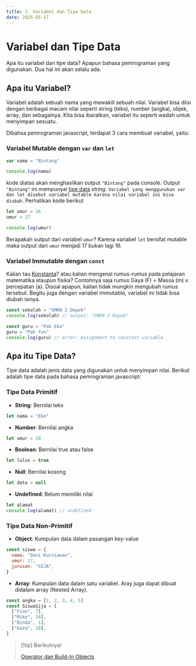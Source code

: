 ```yaml
---
title: 3. Variabel dan Tipe Data
date: 2025-05-17
---
```


# Variabel dan Tipe Data

Apa itu variabel dan tipe data?
Apapun bahasa pemrograman yang digunakan. Dua hal ini akan selalu ada.

## Apa itu Variabel?

Variabel adalah sebuah nama yang mewakili sebuah nilai. Variabel bisa diisi dengan berbagai macam nilai seperti string (teks), number (angka), objek, array, dan sebagainya. Kita bisa ibaratkan, variabel itu seperti wadah untuk menyimpan sesuatu.

Dibahsa pemrograman javascript, terdapat 3 cara membuat variabel, yaitu:

### Variabel Mutable dengan `var` dan `let`

```javascript
var nama = "Bintang"

console.log(nama)
```

kode diatas akan menghasilkan output `"Bintang"` pada console. Output `"Bintang"` ini mempunyai [tipe data](#apa-itu-tipe-data) _string_. `Variabel yang menggunakan var dan let disebut variabel mutable karena nilai variabel ini bisa diubah`. Perhatikan kode berikut

```javascript
let umur = 16
umur = 17

console.log(umur)
```

Berapakah output dari variabel `umur`? Karena variabel `let` bersifat mutable maka output dari `umur` menjadi 17 bukan lagi 16.

### Variabel Immutable dengan `const`

Kalian tau [Konstanta](<https://id.wikipedia.org/wiki/Konstanta_(matematika)>)? atau kalian mengenal rumus-rumus pada pelajaran matematika ataupun fisika? Contohnya saja rumus Gaya (F) = Massa (m) x percepatan (a). Disoal apapun, kalian tidak mungkin mengubah rumus tersebut. Begitu juga dengan variabel immutable, variabel ini tidak bisa diubah isinya.

```javascript
const sekolah = "SMKN 2 Depok"
console.log(sekolah) // output: "SMKN 2 Depok"

const guru = "Pak Eka"
guru = "Pak Yun"
console.log(guru) // error: Assignment to constant variable.
```

## Apa itu Tipe Data?

Tipe data adalah jenis data yang digunakan untuk menyimpan nilai. Berikut adalah tipe data pada bahasa pemrograman javascript:

### Tipe Data Primitif

- **String**: Bernilai teks

```javascript
let nama = "Eko"
```

- **Number**: Bernilai angka

```javascript
let umur = 20
```

- **Boolean**: Bernilai true atau false

```javascript
let lulus = true
```

- **Null**: Bernilai kosong

```javascript
let data = null
```

- **Undefined**: Belum memiliki nilai

```javascript
let alamat
console.log(alamat) // undefined
```

### Tipe Data Non-Primitif

- **Object**: Kumpulan data dalam pasangan key-value

```javascript
const siswa = {
  nama: "Doni Kurniawan",
  umur: 17,
  jurusan: "SIJA",
}
```

- **Array**: Kumpulan data dalam satu variabel. Aray juga dapat dibuat didalam array (Nested Array).

```javascript
const angka = [1, 2, 3, 4, 5]
const SiswaSija = [
  ["Fino", 7],
  ["Miko", 34],
  ["Dinda", 1],
  ["Gaza", 28],
]
```

> [!tip] Berikutnya!
>
> [ Operator dan Build-In Objects](javascript-4.md)
